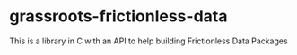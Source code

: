 # grassroots-frictionless-data

This is a library in C with an API to help building Frictionless Data Packages

